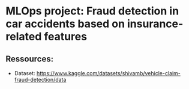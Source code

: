 # MLOps project: Fraud detection in car accidents based on insurance-related features
## Ressources:
- Dataset: https://www.kaggle.com/datasets/shivamb/vehicle-claim-fraud-detection/data
